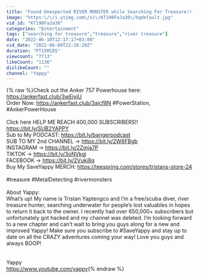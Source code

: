 ```yaml
---
title: "Found Unexpected RIVER MONSTER while Searching For Treasure!! (HELLBENDER)"
image: "https:\/\/i.ytimg.com\/vi\/KT190FaJa30\/hqdefault.jpg"
vid_id: "KT190FaJa30"
categories: "Entertainment"
tags: ["searching for treasure","treasure","river treasure"]
date: "2022-06-10T12:17:17+03:00"
vid_date: "2022-06-09T22:16:20Z"
duration: "PT15M18S"
viewcount: "7713"
likeCount: "1136"
dislikeCount: ""
channel: "Yappy"
---
```

{% raw %}Check out the Anker 757 Powerhouse here: <a rel="nofollow" target="blank" href="https://ankerfast.club/3wEjyjU">https://ankerfast.club/3wEjyjU</a> <br />Order Now: <a rel="nofollow" target="blank" href="https://ankerfast.club/3ajcf8N">https://ankerfast.club/3ajcf8N</a> #PowerStation, #AnkerPowerHouse<br /><br />Click  here HELP ME REACH 400,000 SUBSCRIBERS!!<br />                  <a rel="nofollow" target="blank" href="https://bit.ly/SUB2YAPPY">https://bit.ly/SUB2YAPPY</a><br />Sub to My PODCAST: <a rel="nofollow" target="blank" href="https://bit.ly/bangerpodcast">https://bit.ly/bangerpodcast</a><br />SUB TO MY 2nd CHANNEL → <a rel="nofollow" target="blank" href="https://bit.ly/2W6FBgb">https://bit.ly/2W6FBgb</a><br />INSTAGRAM → <a rel="nofollow" target="blank" href="https://bit.ly/2Zmja7P">https://bit.ly/2Zmja7P</a><br />TIKTOK → <a rel="nofollow" target="blank" href="https://bit.ly/3oNVkgj">https://bit.ly/3oNVkgj</a><br />FACEBOOK → <a rel="nofollow" target="blank" href="https://bit.ly/2Vuki8q">https://bit.ly/2Vuki8q</a><br />Buy My SaveYappy MERCH: <a rel="nofollow" target="blank" href="https://teespring.com/stores/tristans-store-24">https://teespring.com/stores/tristans-store-24</a><br /><br />#treasure #MetalDetecting #rivermonsters <br /><br />About Yappy:<br />What’s up! My name is Tristan Yaptengco and I’m a free/scuba diver, river treasure hunter, searching underwater for people’s lost valuables in hopes to return it back to the owner. I recently had over 650,000+ subscribers but unfortunately got hacked and my channel was deleted. I’m looking forward to a new chapter and can’t wait to bring you guys along for a new and improved Yappy! Make sure you subscribe to #SaveYappy and stay up to date on all the CRAZY adventures coming your way! Love you guys and always BOOP!<br /> <br /><br />Yappy<br /><a rel="nofollow" target="blank" href="https://www.youtube.com/yappy">https://www.youtube.com/yappy</a>{% endraw %}
